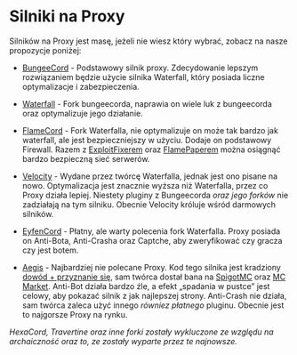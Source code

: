 # Silniki na Proxy

Silników na Proxy jest masę, jeżeli nie wiesz który wybrać, zobacz na nasze propozycje poniżej:

- [BungeeCord](https://ci.md-5.net/job/BungeeCord/) - Podstawowy silnik proxy. Zdecydowanie lepszym rozwiązaniem będzie
  użycie silnika Waterfall, który posiada liczne optymalizacje i zabezpieczenia.


- [Waterfall](https://papermc.io/downloads#Waterfall) - Fork bungeecorda, naprawia on wiele luk z bungeecorda oraz
  optymalizuje jego działanie.


- [FlameCord](https://github.com/2lstudios-mc/FlameCord) - Fork Waterfalla, nie optymalizuje on może tak bardzo jak
  waterfall, ale jest bezpieczniejszy w użyciu. Dodaje on podstawowy Firewall. Razem
  z [ExploitFixerem](https://www.spigotmc.org/resources/2ls-exploitfixer-the-ultimate-antiexploit-plugin.62842/)
  oraz [FlamePaperem](https://github.com/2lstudios-mc/FlamePaper) można osiągnąć bardzo bezpieczną sieć serwerów.


- [Velocity](https://papermc.io/downloads#Velocity) - Wydane przez twórcę Waterfalla, jednak jest ono pisane na nowo.
  Optymalizacja jest znacznie wyższa niż Waterfalla, przez co Proxy działa lepiej. Niestety pluginy z Bungeecorda *oraz
  jego forków* nie zadziałają na tym silniku. Obecnie Velocity króluje wśród darmowych silników.


- [EyfenCord](https://safemc.pl/) - Płatny, ale warty polecenia fork Waterfalla. Proxy posiada on Anti-Bota, Anti-Crasha
  oraz Captche, aby zweryfikować czy gracza czy jest botem.


- [Aegis](https://mc-protection.eu/products) - Najbardziej nie polecane Proxy. Kod tego silnika jest
  kradziony [dowód + przyznanie się](https://www.mc-market.org/threads/572340/), sam twórca dostał bana
  na [SpigotMC](https://www.spigotmc.org/members/yooniks.539905/) oraz [MC Market](https://www.mc-market.org/members/126711/). Anti-Bot działa
  bardzo źle, a efekt „spadania w pustce” jest celowy, aby pokazać silnik z jak najlepszej strony. Anti-Crash nie
  działa, sam twórca zaleca użyć innego *równiez płatnego* pluginu. Obecnie jest to najgorsze Proxy na rynku.

*HexaCord, Travertine oraz inne forki zostały wykluczone ze względu na archaiczność oraz to, ze zostały wyparte przez te
najnowsze.*
